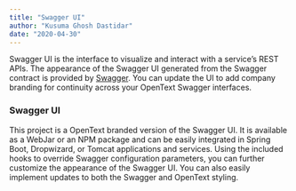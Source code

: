 ```yaml
---
title: "Swagger UI"
author: "Kusuma Ghosh Dastidar"
date: "2020-04-30"
---
```

Swagger UI is the interface to visualize and interact with a service’s REST APIs. The appearance of the Swagger UI generated from the Swagger contract is provided by [Swagger](https://swagger.io/tools/swagger-ui/). You can update the UI to add company branding for continuity across your OpenText Swagger interfaces.

### Swagger UI
This project is a OpenText branded version of the Swagger UI. It is available as a WebJar or an NPM package and can be easily integrated in Spring Boot, Dropwizard, or Tomcat applications and services. Using the included hooks to override Swagger configuration parameters, you can further customize the appearance of the Swagger UI. You can also easily implement updates to both the Swagger and OpenText styling.
